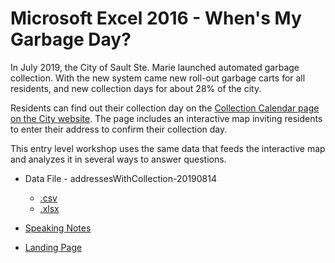 # Microsoft Excel 2016 - When's My Garbage Day?

In July 2019, the City of Sault Ste. Marie launched automated garbage collection.
With the new system came new roll-out garbage carts for all residents,
and new collection days for about 28% of the city.

Residents can find out their collection day on the
[Collection Calendar page on the City website](https://saultstemarie.ca/City-Hall/City-Departments/Public-Works-Engineering-Services/Public-Works/Waste-Management/Collection-Calendar.aspx).
The page includes an interactive map inviting residents to enter their address
to confirm their collection day.

This entry level workshop uses the same data that feeds the interactive map
and analyzes it in several ways to answer questions.

- Data File - addressesWithCollection-20190814
  - [.csv](addressesWithCollection-20190814.csv)
  - [.xlsx](addressesWithCollection-20190814.xlsx)

- [Speaking Notes](speakingNotes.md)

- [Landing Page](https://cityssm.github.io/itWorkshops/2019-09-excel/index.htm)
